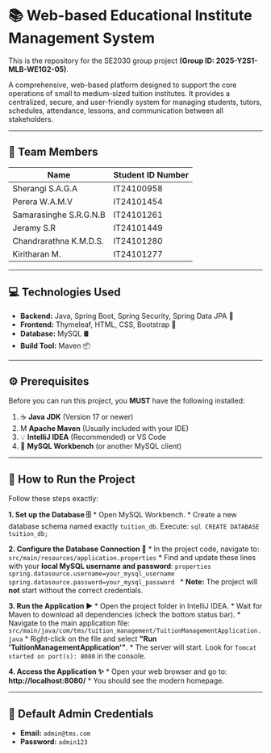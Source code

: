 # 📚 Web-based Educational Institute Management System

This is the repository for the SE2030 group project **(Group ID: 2025-Y2S1-MLB-WE1G2-05)**.

A comprehensive, web-based platform designed to support the core operations of small to medium-sized tuition institutes. It provides a centralized, secure, and user-friendly system for managing students, tutors, schedules, attendance, lessons, and communication between all stakeholders.

---

## 👥 Team Members

| Name                      | Student ID Number |
| ------------------------- | ----------------- |
| Sherangi S.A.G.A          | IT24100958        |
| Perera W.A.M.V            | IT24101454        |
| Samarasinghe S.R.G.N.B    | IT24101261        |
| Jeramy S.R                | IT24101449        |
| Chandrarathna K.M.D.S.    | IT24101280        |
| Kiritharan M.             | IT24101277        |

---

## 💻 Technologies Used

* **Backend:** Java, Spring Boot, Spring Security, Spring Data JPA 🌱
* **Frontend:** Thymeleaf, HTML, CSS, Bootstrap 🎨
* **Database:** MySQL 🛢️
* **Build Tool:** Maven 📦

---

## ⚙️ Prerequisites

Before you can run this project, you **MUST** have the following installed:

1.  ☕ **Java JDK** (Version 17 or newer)
2.  M **Apache Maven** (Usually included with your IDE)
3.  💡 **IntelliJ IDEA** (Recommended) or VS Code
4.  🐬 **MySQL Workbench** (or another MySQL client)

---

## 🚀 How to Run the Project

Follow these steps exactly:

**1. Set up the Database 🗄️**
    * Open MySQL Workbench.
    * Create a new database schema named exactly `tuition_db`. Execute:
        ```sql
        CREATE DATABASE tuition_db;
        ```

**2. Configure the Database Connection 🔧**
    * In the project code, navigate to:
        ```
        src/main/resources/application.properties
        ```
    * Find and update these lines with your **local MySQL username and password**:
        ```properties
        spring.datasource.username=your_mysql_username
        spring.datasource.password=your_mysql_password
        ```
    * **Note:** The project will **not** start without the correct credentials.

**3. Run the Application ▶️**
    * Open the project folder in IntelliJ IDEA.
    * Wait for Maven to download all dependencies (check the bottom status bar).
    * Navigate to the main application file:
        ```
        src/main/java/com/tms/tuition_management/TuitionManagementApplication.java
        ```
    * Right-click on the file and select **"Run 'TuitionManagementApplication'"**.
    * The server will start. Look for `Tomcat started on port(s): 8080` in the console.

**4. Access the Application ✨**
    * Open your web browser and go to: **http://localhost:8080/**
    * You should see the modern homepage.

---

## 🔑 Default Admin Credentials

* **Email:** `admin@tms.com`
* **Password:** `admin123`
